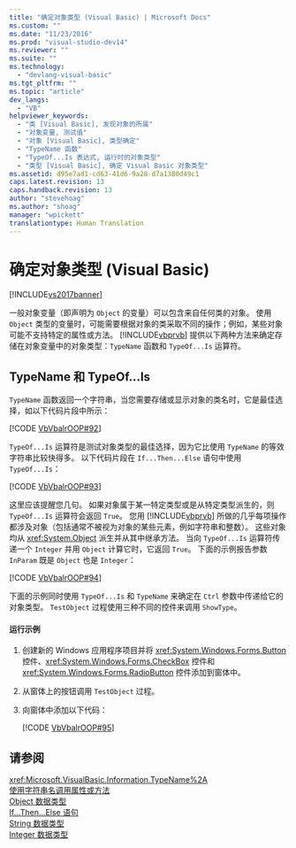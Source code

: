 ```yaml
---
title: "确定对象类型 (Visual Basic) | Microsoft Docs"
ms.custom: ""
ms.date: "11/23/2016"
ms.prod: "visual-studio-dev14"
ms.reviewer: ""
ms.suite: ""
ms.technology: 
  - "devlang-visual-basic"
ms.tgt_pltfrm: ""
ms.topic: "article"
dev_langs: 
  - "VB"
helpviewer_keywords: 
  - "类 [Visual Basic], 发现对象的所属"
  - "对象变量, 测试值"
  - "对象 [Visual Basic], 类型确定"
  - "TypeName 函数"
  - "TypeOf...Is 表达式, 运行时的对象类型"
  - "类型 [Visual Basic], 确定 Visual Basic 对象类型"
ms.assetid: d95e7ad1-cd63-41d6-9a28-d7a1380d49c1
caps.latest.revision: 13
caps.handback.revision: 13
author: "stevehoag"
ms.author: "shoag"
manager: "wpickett"
translationtype: Human Translation
---
```

# 确定对象类型 (Visual Basic)
[!INCLUDE[vs2017banner](../../../../csharp/includes/vs2017banner.md)]

一般对象变量（即声明为 `Object` 的变量）可以包含来自任何类的对象。  使用 `Object` 类型的变量时，可能需要根据对象的类采取不同的操作；例如，某些对象可能不支持特定的属性或方法。  [!INCLUDE[vbprvb](../../../../csharp/programming-guide/concepts/linq/includes/vbprvb_md.md)] 提供以下两种方法来确定存储在对象变量中的对象类型：`TypeName` 函数和 `TypeOf...Is` 运算符。  
  
## TypeName 和 TypeOf...Is  
 `TypeName` 函数返回一个字符串，当您需要存储或显示对象的类名时，它是最佳选择，如以下代码片段中所示：  
  
 [!CODE [VbVbalrOOP#92](../CodeSnippet/VS_Snippets_VBCSharp/VbVbalrOOP#92)]  
  
 `TypeOf...Is` 运算符是测试对象类型的最佳选择，因为它比使用 `TypeName` 的等效字符串比较快得多。  以下代码片段在 `If...Then...Else` 语句中使用 `TypeOf...Is`：  
  
 [!CODE [VbVbalrOOP#93](../CodeSnippet/VS_Snippets_VBCSharp/VbVbalrOOP#93)]  
  
 这里应该提醒您几句。  如果对象属于某一特定类型或是从特定类型派生的，则 `TypeOf...Is` 运算符会返回 `True`。  您用 [!INCLUDE[vbprvb](../../../../csharp/programming-guide/concepts/linq/includes/vbprvb_md.md)] 所做的几乎每项操作都涉及对象（包括通常不被视为对象的某些元素，例如字符串和整数）。  这些对象均从 <xref:System.Object> 派生并从其中继承方法。  当向 `TypeOf...Is` 运算符传递一个 `Integer` 并用 `Object` 计算它时，它返回 `True`。  下面的示例报告参数 `InParam` 既是 `Object` 也是 `Integer`：  
  
 [!CODE [VbVbalrOOP#94](../CodeSnippet/VS_Snippets_VBCSharp/VbVbalrOOP#94)]  
  
 下面的示例同时使用 `TypeOf...Is` 和 `TypeName` 来确定在 `Ctrl` 参数中传递给它的对象类型。  `TestObject` 过程使用三种不同的控件来调用 `ShowType`。  
  
#### 运行示例  
  
1.  创建新的 Windows 应用程序项目并将 <xref:System.Windows.Forms.Button> 控件、<xref:System.Windows.Forms.CheckBox> 控件和 <xref:System.Windows.Forms.RadioButton> 控件添加到窗体中。  
  
2.  从窗体上的按钮调用 `TestObject` 过程。  
  
3.  向窗体中添加以下代码：  
  
     [!CODE [VbVbalrOOP#95](../CodeSnippet/VS_Snippets_VBCSharp/VbVbalrOOP#95)]  
  
## 请参阅  
 <xref:Microsoft.VisualBasic.Information.TypeName%2A>   
 [使用字符串名调用属性或方法](../../../../visual-basic/programming-guide/language-features/early-late-binding/calling-a-property-or-method-using-a-string-name.md)   
 [Object 数据类型](../../../../visual-basic/language-reference/data-types/object-data-type.md)   
 [If...Then...Else 语句](../../../../visual-basic/language-reference/statements/if-then-else-statement.md)   
 [String 数据类型](../../../../visual-basic/language-reference/data-types/string-data-type.md)   
 [Integer 数据类型](../../../../visual-basic/language-reference/data-types/integer-data-type.md)